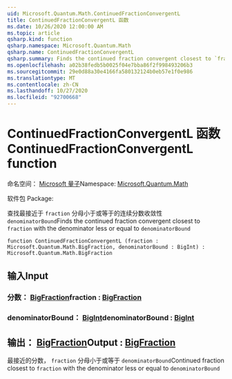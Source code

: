```yaml
---
uid: Microsoft.Quantum.Math.ContinuedFractionConvergentL
title: ContinuedFractionConvergentL 函数
ms.date: 10/26/2020 12:00:00 AM
ms.topic: article
qsharp.kind: function
qsharp.namespace: Microsoft.Quantum.Math
qsharp.name: ContinuedFractionConvergentL
qsharp.summary: Finds the continued fraction convergent closest to `fraction` with the denominator less or equal to `denominatorBound`
ms.openlocfilehash: a02b38fedb5b0025f04e7bba86f2f998493206b3
ms.sourcegitcommit: 29e0d88a30e4166fa580132124b0eb57e1f0e986
ms.translationtype: MT
ms.contentlocale: zh-CN
ms.lasthandoff: 10/27/2020
ms.locfileid: "92700668"
---
```

# <a name="continuedfractionconvergentl-function"></a><span data-ttu-id="7f5ca-102">ContinuedFractionConvergentL 函数</span><span class="sxs-lookup"><span data-stu-id="7f5ca-102">ContinuedFractionConvergentL function</span></span>

<span data-ttu-id="7f5ca-103">命名空间： [Microsoft 量子](xref:Microsoft.Quantum.Math)</span><span class="sxs-lookup"><span data-stu-id="7f5ca-103">Namespace: [Microsoft.Quantum.Math](xref:Microsoft.Quantum.Math)</span></span>

<span data-ttu-id="7f5ca-104">软件包 [](https://nuget.org/packages/)</span><span class="sxs-lookup"><span data-stu-id="7f5ca-104">Package: [](https://nuget.org/packages/)</span></span>


<span data-ttu-id="7f5ca-105">查找最接近于 `fraction` 分母小于或等于的连续分数收敛性 `denominatorBound`</span><span class="sxs-lookup"><span data-stu-id="7f5ca-105">Finds the continued fraction convergent closest to `fraction` with the denominator less or equal to `denominatorBound`</span></span>

```qsharp
function ContinuedFractionConvergentL (fraction : Microsoft.Quantum.Math.BigFraction, denominatorBound : BigInt) : Microsoft.Quantum.Math.BigFraction
```


## <a name="input"></a><span data-ttu-id="7f5ca-106">输入</span><span class="sxs-lookup"><span data-stu-id="7f5ca-106">Input</span></span>

### <a name="fraction--bigfraction"></a><span data-ttu-id="7f5ca-107">分数： [BigFraction](xref:Microsoft.Quantum.Math.BigFraction)</span><span class="sxs-lookup"><span data-stu-id="7f5ca-107">fraction : [BigFraction](xref:Microsoft.Quantum.Math.BigFraction)</span></span>




### <a name="denominatorbound--bigint"></a><span data-ttu-id="7f5ca-108">denominatorBound： [BigInt](xref:microsoft.quantum.lang-ref.bigint)</span><span class="sxs-lookup"><span data-stu-id="7f5ca-108">denominatorBound : [BigInt](xref:microsoft.quantum.lang-ref.bigint)</span></span>





## <a name="output--bigfraction"></a><span data-ttu-id="7f5ca-109">输出： [BigFraction](xref:Microsoft.Quantum.Math.BigFraction)</span><span class="sxs-lookup"><span data-stu-id="7f5ca-109">Output : [BigFraction](xref:Microsoft.Quantum.Math.BigFraction)</span></span>

<span data-ttu-id="7f5ca-110">最接近的分数， `fraction` 分母小于或等于 `denominatorBound`</span><span class="sxs-lookup"><span data-stu-id="7f5ca-110">Continued fraction closest to `fraction` with the denominator less or equal to `denominatorBound`</span></span>
